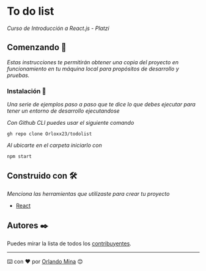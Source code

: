 # To do list

_Curso de Introducción a React.js - Platzi_

## Comenzando 🚀

_Estas instrucciones te permitirán obtener una copia del proyecto en funcionamiento en tu máquina local para propósitos de desarrollo y pruebas._

### Instalación 🔧

_Una serie de ejemplos paso a paso que te dice lo que debes ejecutar para tener un entorno de desarrollo ejecutandose_

_Con Github CLI puedes usar el siguiente comando_

```
gh repo clone Orloxx23/todolist
```

_Al ubicarte en el carpeta iniciarlo con_

```
npm start
```

## Construido con 🛠️

_Menciona las herramientas que utilizaste para crear tu proyecto_

* [React](https://es.reactjs.org)

## Autores ✒️

Puedes mirar la lista de todos los [contribuyentes](https://github.com/Orloxx23/todolist/blob/main/Contribuyentes).



---
⌨️ con ❤️ por [Orlando Mina](https://github.com/Orloxx23) 😊
